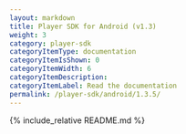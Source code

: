 ```yaml
---
layout: markdown
title: Player SDK for Android (v1.3)
weight: 3
category: player-sdk
categoryItemType: documentation
categoryItemIsShown: 0
categoryItemWidth: 6
categoryItemDescription:
categoryItemLabel: Read the documentation
permalink: /player-sdk/android/1.3.5/
---
```

{% include_relative README.md  %}

